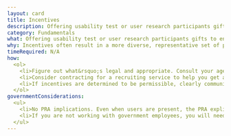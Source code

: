 ```yaml
---
layout: card
title: Incentives
description: Offering usability test or user research participants gifts to encourage participation and to thank them for their time.
category: Fundamentals
what: Offering usability test or user research participants gifts to encourage participation and to thank them for their time.
why: Incentives often result in a more diverse, representative set of participants. Without incentives, you often end up recruiting people with a strong intrinsic interest in your website. These people may not have the same needs and experiences as a less interested but larger pool of users. With incentives, you can encourage less interested, more representative people to participate.
timeRequired: N/A
how:
  <ol>
    <li>Figure out what&rsquo;s legal and appropriate. Consult your agency&rsquo;s Office of General Counsel on options for providing incentives or gifts to encourage participation in usability testing, consistent with your agency&rsquo;s authorities. The options will depend upon your agency&rsquo;s authorities and the specific facts.</li>
    <li>Consider contracting for a recruiting service to help you get an effective research pool.</li>
    <li>If incentives are determined to be permissible, clearly communicate when and how participants will receive incentives. In the emails, postings or other materials you use to recruit your participants, describe the incentive and how participants will receive it (via mail, pick up at an office, etc.). This is particularly important for &ldquo;remote&rdquo; research.</li>
  </ol>
governmentConsiderations:
  <ul>
    <li>No PRA implications. Even when users are present, the PRA explicitly exempts direct observation and non-standardized conversation, 5 CFR 1320.3(h)3.</li>
    <li>If you are not working with government employees, you will need to observe standard precautions for archiving personally identifiable information.</li>  
  </ul>
---
```

